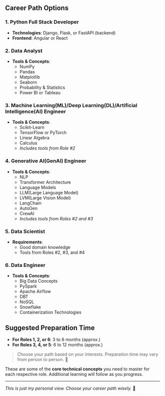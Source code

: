 ## Career Path Options

### 1. Python Full Stack Developer
- **Technologies**: Django, Flask, or FastAPI (backend)  
- **Frontend**: Angular or React

### 2. Data Analyst
- **Tools & Concepts**:  
  - NumPy  
  - Pandas  
  - Matplotlib  
  - Seaborn  
  - Probability & Statistics  
  - Power BI or Tableau

### 3. Machine Learning(ML)/Deep Learning(DL)/Artificial Intelligence(AI) Engineer
- **Tools & Concepts**:  
  - Scikit-Learn  
  - TensorFlow or PyTorch  
  - Linear Algebra  
  - Calculus  
  - *Includes tools from Role #2*

### 4. Generative AI(GenAI) Engineer
- **Tools & Concepts**:  
  - NLP  
  - Transformer Architecture  
  - Language Models
  - LLM(Large Language Model)
  - LVM(Large Vision Model)
  - LangChain  
  - AutoGen  
  - CrewAI  
  - *Includes tools from Roles #2 and #3*

### 5. Data Scientist
- **Requirements**:  
  - Good domain knowledge  
  - Tools from Roles #2, #3, and #4

### 6. Data Engineer
- **Tools & Concepts**:  
  - Big Data Concepts  
  - PySpark  
  - Apache Airflow  
  - DBT  
  - NoSQL  
  - Snowflake  
  - Containerization Technologies

## Suggested Preparation Time

- **For Roles 1, 2, or 6**: 3 to 6 months (approx.)  
- **For Roles 3, 4, or 5**: 6 to 12 months (approx.)

> Choose your path based on your interests. Preparation time may vary from person to person. 🙏

These are some of the **core technical concepts** you need to master for each respective role. Additional learning will follow as you progress.

---

*This is just my personal view. Choose your career path wisely.* 🙏
